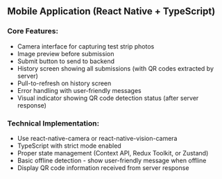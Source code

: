 ## Mobile Application (React Native + TypeScript)

### Core Features:

- Camera interface for capturing test strip photos
- Image preview before submission
- Submit button to send to backend
- History screen showing all submissions (with QR codes extracted by server)
- Pull-to-refresh on history screen
- Error handling with user-friendly messages
- Visual indicator showing QR code detection status (after server response)

### Technical Implementation:

- Use react-native-camera or react-native-vision-camera
- TypeScript with strict mode enabled
- Proper state management (Context API, Redux Toolkit, or Zustand)
- Basic offline detection - show user-friendly message when offline
- Display QR code information received from server response
